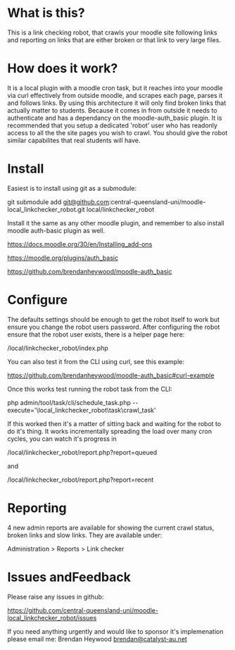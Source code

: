# What is this?

This is a link checking robot, that crawls your moodle site following links
and reporting on links that are either broken or that link to very large
files.

# How does it work?

It is a local plugin with a moodle cron task, but it reaches into your moodle
via curl effectively from outside moodle, and scrapes each page, parses it and
follows links. By using this architecture it will only find broken links that
actually matter to students. Because it comes in from outside it needs to
authenticate and has a dependancy on the moodle-auth_basic plugin. It is
recommended that you setup a dedicated 'robot' user who has readonly access to
all the the site pages you wish to crawl. You should give the robot similar
capabilites that real students will have.

# Install

Easiest is to install using git as a submodule:

git submodule add git@github.com:central-queensland-uni/moodle-local_linkchecker_robot.git local/linkchecker_robot

Install it the same as any other moodle plugin, and remember to also install moodle
auth-basic plugin as well.

https://docs.moodle.org/30/en/Installing_add-ons

https://moodle.org/plugins/auth_basic

https://github.com/brendanheywood/moodle-auth_basic

# Configure

The defaults settings should be enough to get the robot itself to work but
ensure you change the robot users password. After configuring the robot
ensure that the robot user exists, there is a helper page here:

/local/linkchecker_robot/index.php

You can also test it from the CLI using curl, see this example:

https://github.com/brendanheywood/moodle-auth_basic#curl-example

Once this works test running the robot task from the CLI:

php admin/tool/task/cli/schedule_task.php  --execute='\local_linkchecker_robot\task\crawl_task'

If this worked then it's a matter of sitting back and waiting for the
robot to do it's thing. It works incrementally spreading the load over many
cron cycles, you can watch it's progress in

/local/linkchecker_robot/report.php?report=queued

and

/local/linkchecker_robot/report.php?report=recent

# Reporting

4 new admin reports are available for showing the current crawl status, broken links
and slow links. They are available under:

Administration > Reports > Link checker

# Issues andFeedback

Please raise any issues in github:

https://github.com/central-queensland-uni/moodle-local_linkchecker_robot/issues

If you need anything urgently and would like to sponsor it's implemenation please
email me: Brendan Heywood brendan@catalyst-au.net


